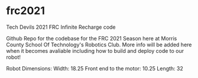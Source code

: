 # frc2021
Tech Devils 2021 FRC Infinite Recharge code

Github Repo for the codebase for the FRC 2021 Season here at Morris County School Of Technology's Robotics Club. More info will be added here when it becomes avaliable including
how to build and deploy code to our robot!


Robot Dimensions: 
Width: 18.25
Front end to the motor: 10.25
Length: 32
